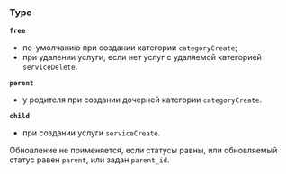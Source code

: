 ### Type

**`free`**
- по-умолчанию при создании категории `categoryCreate`;
- при удалении услуги, если нет услуг с удаляемой категорией `serviceDelete`.

**`parent`**
- у родителя при создании дочерней категории `categoryCreate`.

**`child`**
- при создании услуги `serviceCreate`.

Обновление не применяется, если статусы равны, или обновляемый статус равен `parent`, или задан `parent_id`.
